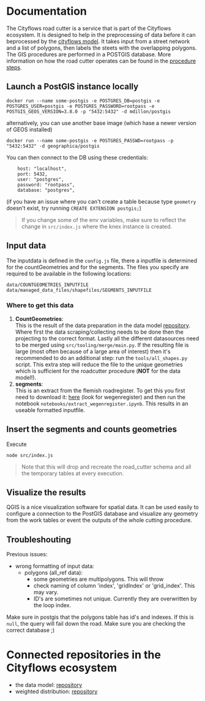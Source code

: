 # Documentation 
The Cityflows road cutter is a service that is part of the Cityflows ecosystem. It is designed to help in the preprocessing of data before it can beprocessed by the [cityflows model](https://github.com/imec-int/cityflows-model). It takes input from a street network and a list of polygons, then labels the steets with the overlapping polygons. The GIS procedures are performed in a POSTGIS database. More information on how the road cutter operates can be found in the [procedure steps](./procedure_steps.md).
 
## Launch a PostGIS instance locally 

```
docker run --name some-postgis -e POSTGRES_DB=postgis -e POSTGRES_USER=postgis -e POSTGRES_PASSWORD=rootpass -e POSTGIS_GEOS_VERSION=3.8.0 -p "5432:5432" -d mdillon/postgis
```

alternatively, you can use another base image (which hase a newer version of GEOS installed)

```
docker run --name some-postgis -e POSTGRES_PASSWD=rootpass -p "5432:5432" -d geographica/postgis
```

You can then connect to the DB using these credentials: 
```
    host: "localhost",
    port: 5432,
    user: "postgres",
    password: "rootpass",
    database: "postgres",
```

(if you have an issue where you can't create a table because type `geometry` doesn't exist, try running `CREATE EXTENSION postgis;`)

> If you change some of the env variables, make sure to reflect the change in `src/index.js` where the knex instance is created.

## Input data

The inputdata is defined in the `config.js` file, there a inputfile is determined for the countGeometries and for the segments. The files you specify are required to be available in the following locations:
```
data/COUNTGEOMETRIES_INPUTFILE
data/managed_data_files/shapefiles/SEGMENTS_INPUTFILE
```

### Where to get this data
1. **CountGeometries**: \
This is the result of the data preparation in the data model [repository](https://github.com/imec-int/cityflows-model). Where first the data scraping/collecting needs to be done then the projecting to the correct format. Lastly all the different datasources need to be merged using `src/tooling/merge/main.py`. If the resulting file is large (most often because of a large area of interest) then it's recommended to do an additional step: run the `tools/all_shapes.py` script. This extra step will reduce the file to the unique geometries which is sufficient for the roadcutter procedure (**NOT** for the data model!).
1. **segments**: \
This is an extract from the flemish roadregister. To get this you first need to download it: [here](https://download.vlaanderen.be/catalogus) (look for wegenregister) and then run the notebook `notebooks/extract_wegenregister.ipynb`. This results in an useable formatted inputfile.

## Insert the segments and counts geometries

Execute
```
node src/index.js
```

> Note that this will drop and recreate the road_cutter schema and all the temporary tables at every execution. 


## Visualize the results

QGIS is a nice visualization software for spatial data. It can be used easily to configure a connection to the PostGIS database and visualize any geometry from the work tables or event the outputs of the whole cutting procedure.

## Troubleshouting
Previous issues:
- wrong formatting of input data:
  - polygons (all_ref data): 
    - some geometries are multipolygons. This will throw
    - check naming of column 'index', 'gridIndex' or 'grid_index'. This may vary.
    - ID's are sometimes not unique. Currently they are overwritten by the loop index.

Make sure in postgis that the polygons table has id's and indexes. If this is `null`, the query will fail down the road.
Make sure you are checking the correct database ;)

# Connected repositories in the Cityflows ecosystem
- the data model: [repository](https://github.com/imec-int/cityflows-model)
- weighted distribution: [repository](https://github.com/imec-int/cityflows-ml-weights)